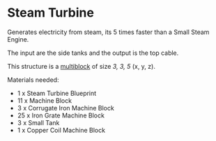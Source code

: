 # Steam Turbine

Generates electricity from steam, its 5 times faster than a Small Steam Engine.

The input are the side tanks and the output is the top cable.

This structure is a [multiblock](../../3-multiblocks.md) of size *3, 3, 5* (x, y, z).

Materials needed:
- 1 x Steam Turbine Blueprint
- 11 x Machine Block
- 3 x Corrugate Iron Machine Block
- 25 x Iron Grate Machine Block
- 3 x Small Tank
- 1 x Copper Coil Machine Block